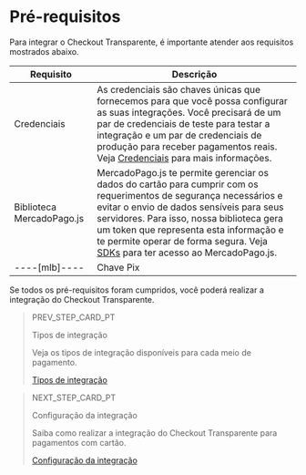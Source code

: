 # Pré-requisitos

Para integrar o Checkout Transparente, é importante atender aos requisitos mostrados abaixo.


| Requisito  | Descrição  |
| --- | --- |
| Credenciais  | As credenciais são chaves únicas que fornecemos para que você possa configurar as suas integrações. Você precisará de um par de credenciais de teste para testar a integração e um par de credenciais de produção para receber pagamentos reais. Veja [Credenciais](/developers/pt/docs/checkout-api/additional-content/credentials) para mais informações.  |
| Biblioteca MercadoPago.js  | MercadoPago.js te permite gerenciar os dados do cartão para cumprir com os requerimentos de segurança necessários e evitar o envio de dados sensíveis para seus servidores. Para isso, nossa biblioteca gera um token que representa esta informação e te permite operar de forma segura. Veja [SDKs](/developers/pt/docs/sdks-library/client-side/mp-js-v2) para ter acesso ao MercadoPago.js.  |
----[mlb]---- | Chave Pix  | Caso queira oferecer pagamentos via Pix, é necessário ter as chaves cadastradas. Caso ainda não tenha, [clique aqui](https://www.youtube.com/watch?v=60tApKYVnkA) para mais informações sobre como cadastrá-las.  | ------------


Se todos os pré-requisitos foram cumpridos, você poderá realizar a integração do Checkout Transparente.

> PREV_STEP_CARD_PT
>
> Tipos de integração
>
> Veja os tipos de integração disponíveis para cada meio de pagamento.
>
> [Tipos de integração](/developers/pt/docs/checkout-api/types-of-integration)


> NEXT_STEP_CARD_PT
>
> Configuração da integração
>
> Saiba como realizar a integração do Checkout Transparente para pagamentos com cartão.
>
> [Configuração da integração](/developers/pt/docs/checkout-api/integration-configuration/card/integrate-via-cardform)
